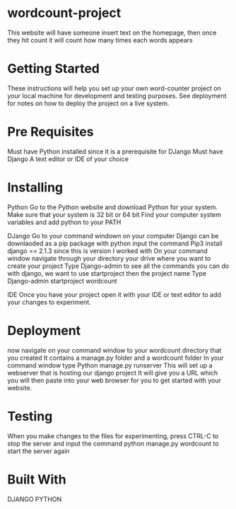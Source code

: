 # wordcount-project
This website will have someone insert text on the homepage, then once they hit count it will count how many times each words appears
# Getting Started
These instructions will help you set up your own word-counter project on your local machine for development and testing purposes. See deployment for notes on how to deploy the project on a live system.
# Pre Requisites
Must have Python installed since it is a prerequisite for DJango
Must have Django
A text editor or IDE of your choice
# Installing 
Python
Go to the Python website and download Python for your system. 
Make sure that your system is 32 bit or 64 bit
Find your computer system variables and add python to your PATH

DJango
Go to your command windown on your computer
Django can be downlaoded as a pip package with python
input the command Pip3 install django == 2.1.3 since this is version I worked with
On your command window navigate through your directory your drive where you want to create your project
Type Django-admin to see all the commands you can do with django, we want to use startproject then the project name
Type Django-admin startproject wordcount

IDE
Once you have your project open it with your IDE or text editor to add your changes to experiment.


# Deployment
now navigate on your command window to your wordcount directory that you created 
It contains a manage.py folder and a wordcount folder
In your command window type Python manage.py runserver
This will set up a webserver that is hosting our django project
It will give you a URL which you will then paste into your web browser for you to get started with your website.

# Testing
When you make changes to the files for experimenting, press CTRL-C to stop the server and input the command python manage.py wordcount to start the server again
# Built With 
DJANGO
PYTHON
